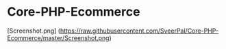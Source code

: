 # Core-PHP-Ecommerce

[Screenshot.png]
(https://raw.githubusercontent.com/SveerPal/Core-PHP-Ecommerce/master/Screenshot.png)
